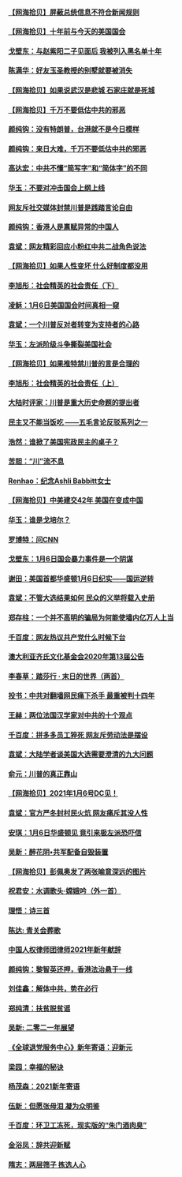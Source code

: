 #### [【网海拾贝】屏蔽总统信息不符合新闻规则](../pages/nsc993/n12699998.md) 
#### [【网海拾贝】十年前与今天的美国国会](../pages/nsc993/n12696993.md) 
#### [戈壁东：与赵紫阳二子见面后 我被列入黑名单十年](../pages/nsc993/n12696215.md) 
#### [陈满华：好友玉圣教授的别墅就要被消失](../pages/nsc993/n12695411.md) 
#### [【网海拾贝】如果说武汉是悲城 石家庄就是死城](../pages/nsc993/n12694589.md) 
#### [【网海拾贝】千万不要低估中共的邪恶](../pages/nsc993/n12692771.md) 
#### [颜纯钩：没有特朗普，台港就不是今日模样](../pages/nsc993/n12692678.md) 
#### [颜纯钩：来日大难，千万不要低估中共的邪恶](../pages/nsc993/n12692080.md) 
#### [高达宏：中共不懂“简写字”和“简体字”的不同](../pages/nsc993/n12692068.md) 
#### [华玉：不要对冲击国会上纲上线](../pages/nsc993/n12689948.md) 
#### [网友斥社交媒体封禁川普是践踏言论自由](../pages/nsc993/n12687482.md) 
#### [颜纯钩：香港人是禀赋异常的中国人](../pages/nsc993/n12685142.md) 
#### [袁斌：网友精彩回应小粉红中共二战角色说法](../pages/nsc993/n12684994.md) 
#### [【网海拾贝】如果人性变坏 什么好制度都没用](../pages/nsc993/n12683000.md) 
#### [李旭彤：社会精英的社会责任（下）](../pages/nsc993/n12680604.md) 
#### [凌稣：1月6日美国国会时间真相一窥](../pages/nsc993/n12682780.md) 
#### [袁斌：一个川普反对者转变为支持者的心路](../pages/nsc993/n12682700.md) 
#### [华玉：左派阶级斗争撕裂美国社会](../pages/nsc993/n12681226.md) 
#### [【网海拾贝】如果推特禁川普的言是合理的](../pages/nsc993/n12681232.md) 
#### [李旭彤：社会精英的社会责任（上）](../pages/nsc993/n12680501.md) 
#### [大陆时评家：川普是重大历史命题的提出者](../pages/nsc993/n12679904.md) 
#### [民主又不能当饭吃 ——五毛言论反驳系列之一](../pages/nsc993/n12679877.md) 
#### [浩然：谁掀了美国宪政民主的桌子？](../pages/nsc993/n12679850.md) 
#### [苦胆：“川”流不息](../pages/nsc993/n12678388.md) 
#### [Renhao：纪念Ashli Babbitt女士](../pages/nsc993/n12678359.md) 
#### [【网海拾贝】中美建交42年 美国在变成中国](../pages/nsc993/n12678324.md) 
#### [华玉：谁是戈培尔？](../pages/nsc993/n12677515.md) 
#### [罗博特：问CNN](../pages/nsc993/n12677172.md) 
#### [戈壁东：1月6日国会暴力事件是一个阴谋](../pages/nsc993/n12674639.md) 
#### [谢田：美国首都华盛顿1月6日纪实——国运逆转](../pages/nsc993/n12673190.md) 
#### [袁斌：不管大选结果如何 民众的义举将载入史册](../pages/nsc993/n12672787.md) 
#### [郑存柱：一个并不高明的骗局为何能使墙内亿万人上当](../pages/nsc993/n12671449.md) 
#### [千百度：网友热议共产党什么时候下台](../pages/nsc993/n12670442.md) 
#### [澳大利亚齐氏文化基金会2020年第13届公告](../pages/nsc993/n12670273.md) 
#### [李春草：踏莎行 · 末日的世界（两首）](../pages/nsc993/n12670253.md) 
#### [投书：中共对翻墙网民痛下杀手 最重被判十四年](../pages/nsc993/n12670190.md) 
#### [王赫：两位法国汉学家对中共的十个观点](../pages/nsc993/n12669593.md) 
#### [千百度：拼多多员工猝死 网友斥劳动法是摆设](../pages/nsc993/n12668081.md) 
#### [袁斌：大陆学者谈美国大选需要澄清的九大问题](../pages/nsc993/n12668023.md) 
#### [俞元：川普的真正靠山](../pages/nsc993/n12668000.md) 
#### [【网海拾贝】2021年1月6号DC见！](../pages/nsc993/n12664957.md) 
#### [袁斌：官方严冬封村民火炕 网友痛斥其没人性](../pages/nsc993/n12664882.md) 
#### [安琪：1月6日华盛顿见 竟引来极左派恐吓信](../pages/nsc993/n12664831.md) 
#### [吴新：醉花阴•共军配备自毁装置](../pages/nsc993/n12664766.md) 
#### [【网海拾贝】彭佩奥发了两张喻意深远的图片](../pages/nsc993/n12663515.md) 
#### [祝君安：水调歌头·嫦娥吟（外一首）](../pages/nsc993/n12663345.md) 
#### [理悟：诗三首](../pages/nsc993/n12663334.md) 
#### [陈达: 青关会葬歌](../pages/nsc993/n12663305.md) 
#### [中国人权律师团律师2021年新年献辞](../pages/nsc993/n12661792.md) 
#### [颜纯钩：黎智英还押，香港法治悬于一线](../pages/nsc993/n12661371.md) 
#### [刘佳鑫：解体中共，势在必行](../pages/nsc993/n12661335.md) 
#### [郑纯清：扶贫脱贫谣](../pages/nsc993/n12658729.md) 
#### [吴新: 二零二一年展望](../pages/nsc993/n12658664.md) 
#### [《全球退党服务中心》新年寄语：迎新元](../pages/nsc993/n12658408.md) 
#### [梁园：幸福的秘诀](../pages/nsc993/n12658061.md) 
#### [杨茂森：2021新年寄语](../pages/nsc993/n12658128.md) 
#### [伍新：但愿张母泪 凝为众明鉴](../pages/nsc993/n12656861.md) 
#### [千百度：环卫工冻死，现实版的“朱门酒肉臭”](../pages/nsc993/n12655588.md) 
#### [金浴凤：辞共迎新赋](../pages/nsc993/n12653369.md) 
#### [隋志：两层筛子 拣选人心](../pages/nsc993/n12653341.md) 
